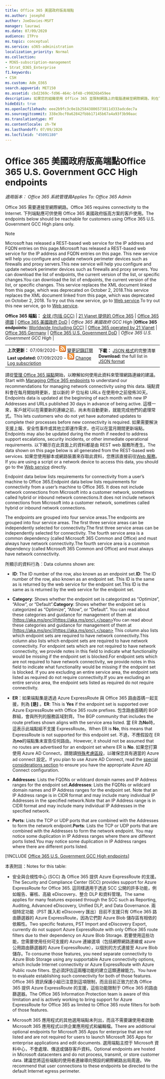 ```yaml
---
title: Office 365 美國政府版高端點
ms.author: josephd
author: JoeDavies-MSFT
manager: laurawi
ms.date: 07/09/2020
audience: ITPro
ms.topic: conceptual
ms.service: o365-administration
localization_priority: Normal
ms.collection:
- M365-subscription-management
- Strat_O365_Enterprise
f1.keywords:
- CSH
ms.custom: Adm_O365
search.appverid: MET150
ms.assetid: cbd2369c-fd96-464c-bf48-c99826b459ee
description: 如果您的組織使用 Office 365 並限制網路上的電腦連線至網際網路，則在下列情況下，您將會發現應該包含在輸出允許清單中的端點 (Fqdn、埠、URLs、IPv4 和 IPv6 位址) 範圍，以確保您的電腦可以成功使用 Office 365。
hideEdit: true
ms.openlocfilehash: eee2b9fc3c0e1b25843806573811d333adcdec7a
ms.sourcegitcommit: 338e3bcf0a62842fbbb17145b67a4a93f3b90aac
ms.translationtype: MT
ms.contentlocale: zh-TW
ms.lasthandoff: 07/09/2020
ms.locfileid: "45091180"
---
```

# <a name="office-365-us-government-gcc-high-endpoints"></a><span data-ttu-id="4e38e-103">Office 365 美國政府版高端點</span><span class="sxs-lookup"><span data-stu-id="4e38e-103">Office 365 U.S. Government GCC High endpoints</span></span>

 <span data-ttu-id="4e38e-104">*適用版本： Office 365 系統管理員*</span><span class="sxs-lookup"><span data-stu-id="4e38e-104">*Applies To: Office 365 Admin*</span></span>

<span data-ttu-id="4e38e-105">Office 365 需要連接至網際網路。</span><span class="sxs-lookup"><span data-stu-id="4e38e-105">Office 365 requires connectivity to the Internet.</span></span> <span data-ttu-id="4e38e-106">下列端點應可供使用 Office 365 美國政府版高方案的客戶使用。</span><span class="sxs-lookup"><span data-stu-id="4e38e-106">The endpoints below should be reachable for customers using Office 365 U.S. Government GCC High plans only.</span></span>
  
> [!NOTE]
> <span data-ttu-id="4e38e-107">Microsoft has released a REST-based web service for the IP address and FQDN entries on this page.</span><span class="sxs-lookup"><span data-stu-id="4e38e-107">Microsoft has released a REST-based web service for the IP address and FQDN entries on this page.</span></span> <span data-ttu-id="4e38e-108">This new service will help you configure and update network perimeter devices such as firewalls and proxy servers.</span><span class="sxs-lookup"><span data-stu-id="4e38e-108">This new service will help you configure and update network perimeter devices such as firewalls and proxy servers.</span></span> <span data-ttu-id="4e38e-109">You can download the list of endpoints, the current version of the list, or specific changes.</span><span class="sxs-lookup"><span data-stu-id="4e38e-109">You can download the list of endpoints, the current version of the list, or specific changes.</span></span> <span data-ttu-id="4e38e-110">This service replaces the XML document linked from this page, which was deprecated on October 2, 2018.</span><span class="sxs-lookup"><span data-stu-id="4e38e-110">This service replaces the XML document linked from this page, which was deprecated on October 2, 2018.</span></span> <span data-ttu-id="4e38e-111">To try out this new service, go to [Web service](office-365-ip-web-service.md).</span><span class="sxs-lookup"><span data-stu-id="4e38e-111">To try out this new service, go to [Web service](office-365-ip-web-service.md).</span></span>
  
 <span data-ttu-id="4e38e-112">**Office 365 端點：** [全球 (包括 GCC)](urls-and-ip-address-ranges.md) | [21 Vianet 提供的 Office 365](urls-and-ip-address-ranges-21vianet.md)  | [Office 365 德國](office-365-germany-endpoints.md)  |  [Office 365 美國政府 DoD](office-365-u-s-government-dod-endpoints.md) | *Office 365 美國政府 GCC High* |</span><span class="sxs-lookup"><span data-stu-id="4e38e-112">**Office 365 endpoints:** [Worldwide (including GCC)](urls-and-ip-address-ranges.md) | [Office 365 operated by 21 Vianet](urls-and-ip-address-ranges-21vianet.md)  | [Office 365 Germany](office-365-germany-endpoints.md)  | [Office 365 U.S. Government DoD](office-365-u-s-government-dod-endpoints.md) | *Office 365 U.S. Government GCC High* |</span></span>
  
|||
|:-----|:-----|
|<span data-ttu-id="4e38e-113">**上次更新：** 07/09/2020- ![ RSS ](media/5dc6bb29-25db-4f44-9580-77c735492c4b.png) [變更記錄訂閱](https://endpoints.office.com/version/USGOVGCCHigh?allversions=true&format=rss&clientrequestid=b10c5ed1-bad1-445f-b386-b919946339a7)</span><span class="sxs-lookup"><span data-stu-id="4e38e-113">**Last updated:** 07/09/2020 - ![RSS](media/5dc6bb29-25db-4f44-9580-77c735492c4b.png) [Change Log subscription](https://endpoints.office.com/version/USGOVGCCHigh?allversions=true&format=rss&clientrequestid=b10c5ed1-bad1-445f-b386-b919946339a7)</span></span> <br/> |<span data-ttu-id="4e38e-114">**下載：** [JSON 格式](https://endpoints.office.com/endpoints/USGOVGCCHigh?clientrequestid=b10c5ed1-bad1-445f-b386-b919946339a7)的完整清單</span><span class="sxs-lookup"><span data-stu-id="4e38e-114">**Download:** the full list in [JSON format](https://endpoints.office.com/endpoints/USGOVGCCHigh?clientrequestid=b10c5ed1-bad1-445f-b386-b919946339a7)</span></span> <br/> |

 <span data-ttu-id="4e38e-115">請從[管理 Office 365 端點](managing-office-365-endpoints.md)開始，以瞭解如何使用此資料來管理網路連線的建議。</span><span class="sxs-lookup"><span data-stu-id="4e38e-115">Start with [Managing Office 365 endpoints](managing-office-365-endpoints.md) to understand our recommendations for managing network connectivity using this data.</span></span> <span data-ttu-id="4e38e-116">端點資料會在每月開始時更新，並以新的 IP 位址和 URLs 在使用中之前發佈30天。</span><span class="sxs-lookup"><span data-stu-id="4e38e-116">Endpoints data is updated at the beginning of each month with new IP Addresses and URLs published 30 days in advance of being active.</span></span> <span data-ttu-id="4e38e-117">這樣一來，客戶就可以在需要新的連線之前，尚未有自動更新，就能完成他們的處理常式。</span><span class="sxs-lookup"><span data-stu-id="4e38e-117">This lets customers who do not yet have automated updates to complete their processes before new connectivity is required.</span></span> <span data-ttu-id="4e38e-118">如果需要解決支援上報、安全性事件或其他立即運作需求，也可以在當月期間更新端點。</span><span class="sxs-lookup"><span data-stu-id="4e38e-118">Endpoints may also be updated during the month if needed to address support escalations, security incidents, or other immediate operational requirements.</span></span> <span data-ttu-id="4e38e-119">以下顯示在此頁面上的資料都是由 REST web 服務所產生。</span><span class="sxs-lookup"><span data-stu-id="4e38e-119">The data shown on this page below is all generated from the REST-based web services.</span></span> <span data-ttu-id="4e38e-120">如果您使用腳本或網路裝置來存取此資料，您應該直接前往[Web 服務](office-365-ip-web-service.md)。</span><span class="sxs-lookup"><span data-stu-id="4e38e-120">If you are using a script or a network device to access this data, you should go to the [Web service](office-365-ip-web-service.md) directly.</span></span>

<span data-ttu-id="4e38e-121">Endpoint data below lists requirements for connectivity from a user’s machine to Office 365.</span><span class="sxs-lookup"><span data-stu-id="4e38e-121">Endpoint data below lists requirements for connectivity from a user’s machine to Office 365.</span></span> <span data-ttu-id="4e38e-122">It does not include network connections from Microsoft into a customer network, sometimes called hybrid or inbound network connections.</span><span class="sxs-lookup"><span data-stu-id="4e38e-122">It does not include network connections from Microsoft into a customer network, sometimes called hybrid or inbound network connections.</span></span>

<span data-ttu-id="4e38e-123">The endpoints are grouped into four service areas.</span><span class="sxs-lookup"><span data-stu-id="4e38e-123">The endpoints are grouped into four service areas.</span></span> <span data-ttu-id="4e38e-124">The first three service areas can be independently selected for connectivity.</span><span class="sxs-lookup"><span data-stu-id="4e38e-124">The first three service areas can be independently selected for connectivity.</span></span> <span data-ttu-id="4e38e-125">The fourth service area is a common dependency (called Microsoft 365 Common and Office) and must always have network connectivity.</span><span class="sxs-lookup"><span data-stu-id="4e38e-125">The fourth service area is a common dependency (called Microsoft 365 Common and Office) and must always have network connectivity.</span></span>

<span data-ttu-id="4e38e-126">所顯示的資料行為︰</span><span class="sxs-lookup"><span data-stu-id="4e38e-126">Data columns shown are:</span></span>

- <span data-ttu-id="4e38e-127">**ID**: The ID number of the row, also known as an endpoint set.</span><span class="sxs-lookup"><span data-stu-id="4e38e-127">**ID**: The ID number of the row, also known as an endpoint set.</span></span> <span data-ttu-id="4e38e-128">This ID is the same as is returned by the web service for the endpoint set.</span><span class="sxs-lookup"><span data-stu-id="4e38e-128">This ID is the same as is returned by the web service for the endpoint set.</span></span>

- <span data-ttu-id="4e38e-129">**Category**: Shows whether the endpoint set is categorized as “Optimize”, “Allow”, or “Default”.</span><span class="sxs-lookup"><span data-stu-id="4e38e-129">**Category**: Shows whether the endpoint set is categorized as “Optimize”, “Allow”, or “Default”.</span></span> <span data-ttu-id="4e38e-130">You can read about these categories and guidance for management of them at [https://aka.ms/pnc](https://aka.ms/pnc).</span><span class="sxs-lookup"><span data-stu-id="4e38e-130">You can read about these categories and guidance for management of them at [https://aka.ms/pnc](https://aka.ms/pnc).</span></span> <span data-ttu-id="4e38e-131">This column also lists which endpoint sets are required to have network connectivity.</span><span class="sxs-lookup"><span data-stu-id="4e38e-131">This column also lists which endpoint sets are required to have network connectivity.</span></span> <span data-ttu-id="4e38e-132">For endpoint sets which are not required to have network connectivity, we provide notes in this field to indicate what functionality would be missing if the endpoint set is blocked.</span><span class="sxs-lookup"><span data-stu-id="4e38e-132">For endpoint sets which are not required to have network connectivity, we provide notes in this field to indicate what functionality would be missing if the endpoint set is blocked.</span></span> <span data-ttu-id="4e38e-133">If you are excluding an entire service area, the endpoint sets listed as required do not require connectivity.</span><span class="sxs-lookup"><span data-stu-id="4e38e-133">If you are excluding an entire service area, the endpoint sets listed as required do not require connectivity.</span></span>

- <span data-ttu-id="4e38e-134">**ER**：如果端點集是透過 Azure ExpressRoute 與 Office 365 路由首碼一起支援，則為 **[是]** 。</span><span class="sxs-lookup"><span data-stu-id="4e38e-134">**ER**: This is **Yes** if the endpoint set is supported over Azure ExpressRoute with Office 365 route prefixes.</span></span> <span data-ttu-id="4e38e-135">包含路由首碼的 BGP 群組，會與所列的服務區域對齊。</span><span class="sxs-lookup"><span data-stu-id="4e38e-135">The BGP community that includes the route prefixes shown aligns with the service area listed.</span></span> <span data-ttu-id="4e38e-136">當 ER 為**No**時，這表示此端點組不支援 ExpressRoute。</span><span class="sxs-lookup"><span data-stu-id="4e38e-136">When ER is **No**, this means that ExpressRoute is not supported for this endpoint set.</span></span> <span data-ttu-id="4e38e-137">不過，不應假設在 ER 為**no**的端點集未宣告任何路由。</span><span class="sxs-lookup"><span data-stu-id="4e38e-137">However, it should not be assumed that no routes are advertised for an endpoint set where ER is **No**.</span></span> <span data-ttu-id="4e38e-138">如果您打算使用 Azure AD Connect，請閱讀[特殊考慮區段](https://docs.microsoft.com/azure/active-directory/hybrid/reference-connect-instances#microsoft-azure-government)，以確保您具有適當的 Azure ad connect 設定。</span><span class="sxs-lookup"><span data-stu-id="4e38e-138">If you plan to use Azure AD Connect, read the [special considerations section](https://docs.microsoft.com/azure/active-directory/hybrid/reference-connect-instances#microsoft-azure-government) to ensure you have the appropriate Azure AD Connect configuration.</span></span>

- <span data-ttu-id="4e38e-139">**Addresses**: Lists the FQDNs or wildcard domain names and IP Address ranges for the endpoint set.</span><span class="sxs-lookup"><span data-stu-id="4e38e-139">**Addresses**: Lists the FQDNs or wildcard domain names and IP Address ranges for the endpoint set.</span></span> <span data-ttu-id="4e38e-140">Note that an IP Address range is in CIDR format and may include many individual IP Addresses in the specified network.</span><span class="sxs-lookup"><span data-stu-id="4e38e-140">Note that an IP Address range is in CIDR format and may include many individual IP Addresses in the specified network.</span></span>
 
- <span data-ttu-id="4e38e-141">**Ports**: Lists the TCP or UDP ports that are combined with the Addresses to form the network endpoint.</span><span class="sxs-lookup"><span data-stu-id="4e38e-141">**Ports**: Lists the TCP or UDP ports that are combined with the Addresses to form the network endpoint.</span></span> <span data-ttu-id="4e38e-142">You may notice some duplication in IP Address ranges where there are different ports listed.</span><span class="sxs-lookup"><span data-stu-id="4e38e-142">You may notice some duplication in IP Address ranges where there are different ports listed.</span></span>
 
[!INCLUDE [Office 365 U.S. Government GCC High endpoints](./includes/office-365-u.s.-government-gcc-high-endpoints.md)]

<span data-ttu-id="4e38e-143">本表附註：</span><span class="sxs-lookup"><span data-stu-id="4e38e-143">Notes for this table:</span></span>

- <span data-ttu-id="4e38e-144">安全與合規性中心 (SCC) 為 Office 365 提供 Azure ExpressRoute 的支援。</span><span class="sxs-lookup"><span data-stu-id="4e38e-144">The Security and Compliance Center (SCC) provides support for Azure ExpressRoute for Office 365.</span></span> <span data-ttu-id="4e38e-145">這同樣適用于透過 SCC 公開的許多功能，例如報告、審核、高級 eDiscovery、整合 DLP 和資料管理。</span><span class="sxs-lookup"><span data-stu-id="4e38e-145">The same applies for many features exposed through the SCC such as Reporting, Auditing, Advanced eDiscovery, Unified DLP, and Data Governance.</span></span> <span data-ttu-id="4e38e-146">兩個特定功能（PST 匯入和 eDiscovery 匯出）目前不支援只有 Office 365 路由篩選器的 Azure ExpressRoute，因為它們對 Azure Blob 儲存區有相依的依賴性。</span><span class="sxs-lookup"><span data-stu-id="4e38e-146">Two specific features, PST Import and eDiscovery Export, currently do not support Azure ExpressRoute with only Office 365 route filters due to their dependency on Azure Blob Storage.</span></span> <span data-ttu-id="4e38e-147">若要使用這些功能，您需要使用任何可支援的 Azure 連線選項（包括網際網路連線或 azure 公用路由篩選器的 Azure ExpressRoute），以個別的方式連接至 Azure Blob 儲存。</span><span class="sxs-lookup"><span data-stu-id="4e38e-147">To consume those features, you need separate connectivity to Azure Blob Storage using any supportable Azure connectivity options, which include Internet connectivity or Azure ExpressRoute with Azure Public route filters.</span></span> <span data-ttu-id="4e38e-148">您必須評估這兩種功能的建立這類連線能力。</span><span class="sxs-lookup"><span data-stu-id="4e38e-148">You have to evaluate establishing such connectivity for both of those features.</span></span> <span data-ttu-id="4e38e-149">Office 365 資訊保護小組已注意到這項限制，而且目前正致力於為 Office 365 提供 Azure ExpressRoute 的支援，這些功能限制于 Office 365 的路由篩選器。</span><span class="sxs-lookup"><span data-stu-id="4e38e-149">The Office 365 Information Protection team is aware of this limitation and is actively working to bring support for Azure ExpressRoute for Office 365 as limited to Office 365 route filters for both of those features.</span></span>

- <span data-ttu-id="4e38e-150">Microsoft 365 應用程式的其他選用端點未列出，而且不需要讓使用者啟動 Microsoft 365 應用程式以供企業應用程式和編輯檔。</span><span class="sxs-lookup"><span data-stu-id="4e38e-150">There are additional optional endpoints for Microsoft 365 Apps for enterprise that are not listed and are not required for users to launch Microsoft 365 Apps for enterprise applications and edit documents.</span></span> <span data-ttu-id="4e38e-151">選用端點主控于 Microsoft 資料中心，不會處理、傳送或儲存客戶資料。</span><span class="sxs-lookup"><span data-stu-id="4e38e-151">Optional endpoints are hosted in Microsoft datacenters and do not process, transmit, or store customer data.</span></span> <span data-ttu-id="4e38e-152">建議您將這些端點的使用者連線導向預設的網際網路出局周邊。</span><span class="sxs-lookup"><span data-stu-id="4e38e-152">We recommend that user connections to these endpoints be directed to the default Internet egress perimeter.</span></span>

